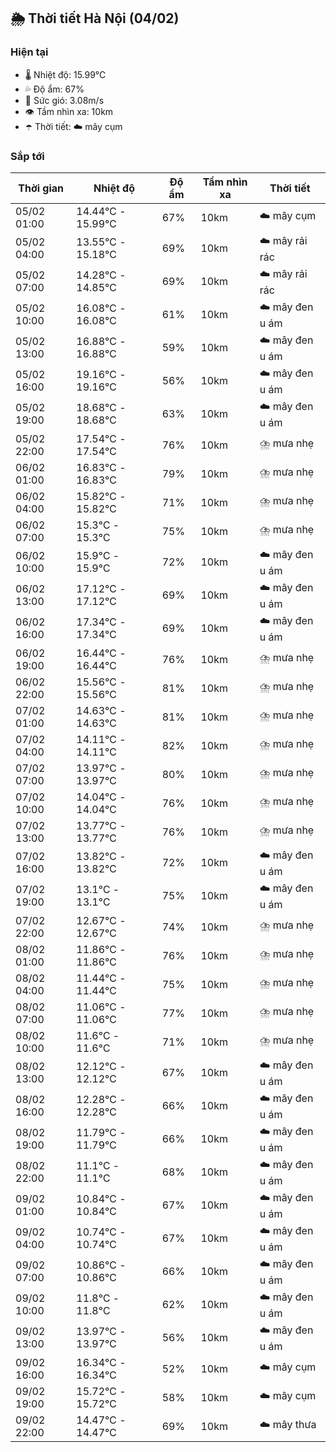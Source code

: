 ## 🌦️ Thời tiết Hà Nội (04/02)

### Hiện tại

- 🌡️ Nhiệt độ: 15.99℃
- 💦 Độ ẩm: 67%
- 💨 Sức gió: 3.08m/s
- 👁️ Tầm nhìn xa: 10km
- ☂️ Thời tiết: ☁️ mây cụm

### Sắp tới

| Thời gian | Nhiệt độ | Độ ẩm | Tầm nhìn xa | Thời tiết |
| --- | --- | --- | --- | --- |
| 05/02 01:00 | 14.44℃ - 15.99℃ | 67% | 10km | ☁️ mây cụm |
| 05/02 04:00 | 13.55℃ - 15.18℃ | 69% | 10km | ☁️ mây rải rác |
| 05/02 07:00 | 14.28℃ - 14.85℃ | 69% | 10km | ☁️ mây rải rác |
| 05/02 10:00 | 16.08℃ - 16.08℃ | 61% | 10km | ☁️ mây đen u ám |
| 05/02 13:00 | 16.88℃ - 16.88℃ | 59% | 10km | ☁️ mây đen u ám |
| 05/02 16:00 | 19.16℃ - 19.16℃ | 56% | 10km | ☁️ mây đen u ám |
| 05/02 19:00 | 18.68℃ - 18.68℃ | 63% | 10km | ☁️ mây đen u ám |
| 05/02 22:00 | 17.54℃ - 17.54℃ | 76% | 10km | ⛈️ mưa nhẹ |
| 06/02 01:00 | 16.83℃ - 16.83℃ | 79% | 10km | ⛈️ mưa nhẹ |
| 06/02 04:00 | 15.82℃ - 15.82℃ | 71% | 10km | ⛈️ mưa nhẹ |
| 06/02 07:00 | 15.3℃ - 15.3℃ | 75% | 10km | ⛈️ mưa nhẹ |
| 06/02 10:00 | 15.9℃ - 15.9℃ | 72% | 10km | ☁️ mây đen u ám |
| 06/02 13:00 | 17.12℃ - 17.12℃ | 69% | 10km | ☁️ mây đen u ám |
| 06/02 16:00 | 17.34℃ - 17.34℃ | 69% | 10km | ☁️ mây đen u ám |
| 06/02 19:00 | 16.44℃ - 16.44℃ | 76% | 10km | ⛈️ mưa nhẹ |
| 06/02 22:00 | 15.56℃ - 15.56℃ | 81% | 10km | ⛈️ mưa nhẹ |
| 07/02 01:00 | 14.63℃ - 14.63℃ | 81% | 10km | ⛈️ mưa nhẹ |
| 07/02 04:00 | 14.11℃ - 14.11℃ | 82% | 10km | ⛈️ mưa nhẹ |
| 07/02 07:00 | 13.97℃ - 13.97℃ | 80% | 10km | ⛈️ mưa nhẹ |
| 07/02 10:00 | 14.04℃ - 14.04℃ | 76% | 10km | ⛈️ mưa nhẹ |
| 07/02 13:00 | 13.77℃ - 13.77℃ | 76% | 10km | ⛈️ mưa nhẹ |
| 07/02 16:00 | 13.82℃ - 13.82℃ | 72% | 10km | ☁️ mây đen u ám |
| 07/02 19:00 | 13.1℃ - 13.1℃ | 75% | 10km | ☁️ mây đen u ám |
| 07/02 22:00 | 12.67℃ - 12.67℃ | 74% | 10km | ⛈️ mưa nhẹ |
| 08/02 01:00 | 11.86℃ - 11.86℃ | 76% | 10km | ⛈️ mưa nhẹ |
| 08/02 04:00 | 11.44℃ - 11.44℃ | 75% | 10km | ⛈️ mưa nhẹ |
| 08/02 07:00 | 11.06℃ - 11.06℃ | 77% | 10km | ⛈️ mưa nhẹ |
| 08/02 10:00 | 11.6℃ - 11.6℃ | 71% | 10km | ⛈️ mưa nhẹ |
| 08/02 13:00 | 12.12℃ - 12.12℃ | 67% | 10km | ☁️ mây đen u ám |
| 08/02 16:00 | 12.28℃ - 12.28℃ | 66% | 10km | ☁️ mây đen u ám |
| 08/02 19:00 | 11.79℃ - 11.79℃ | 66% | 10km | ☁️ mây đen u ám |
| 08/02 22:00 | 11.1℃ - 11.1℃ | 68% | 10km | ☁️ mây đen u ám |
| 09/02 01:00 | 10.84℃ - 10.84℃ | 67% | 10km | ☁️ mây đen u ám |
| 09/02 04:00 | 10.74℃ - 10.74℃ | 67% | 10km | ☁️ mây đen u ám |
| 09/02 07:00 | 10.86℃ - 10.86℃ | 66% | 10km | ☁️ mây đen u ám |
| 09/02 10:00 | 11.8℃ - 11.8℃ | 62% | 10km | ☁️ mây đen u ám |
| 09/02 13:00 | 13.97℃ - 13.97℃ | 56% | 10km | ☁️ mây đen u ám |
| 09/02 16:00 | 16.34℃ - 16.34℃ | 52% | 10km | ☁️ mây cụm |
| 09/02 19:00 | 15.72℃ - 15.72℃ | 58% | 10km | ☁️ mây cụm |
| 09/02 22:00 | 14.47℃ - 14.47℃ | 69% | 10km | ☁️ mây thưa |
